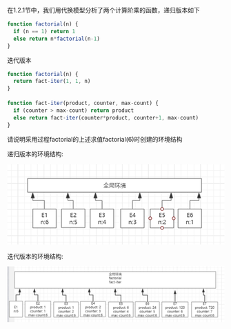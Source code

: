 在1.2.1节中，我们用代换模型分析了两个计算阶乘的函数，递归版本如下

```js
function factorial(n) {
  if (n == 1) return 1
  else return n*factorial(n-1)
}

```

迭代版本

```js
function factorial(n) {
  return fact-iter(1, 1, n)
}

function fact-iter(product, counter, max-count) {
  if (counter > max-count) return product
  else return fact-iter(counter*product, counter+1, max-count)
}
```

请说明采用过程factorial的上述求值factorial(6)时创建的环境结构

递归版本的环境结构:

![recursion](../img/recursion.PNG)

迭代版本的环境结构:

![iteration](../img/iter.PNG)

